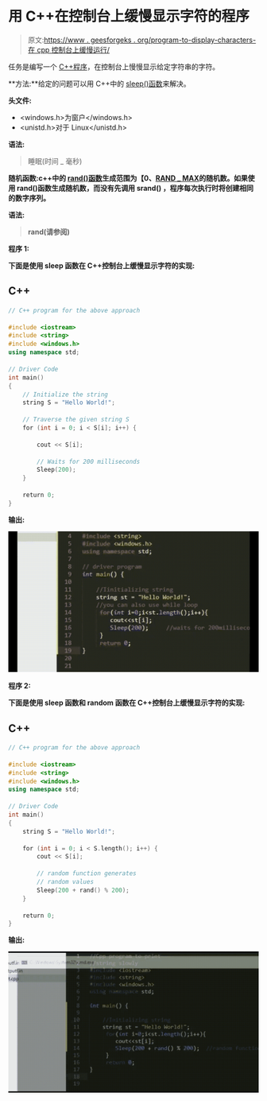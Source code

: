 # 用 C++在控制台上缓慢显示字符的程序

> 原文:[https://www . geesforgeks . org/program-to-display-characters-在 cpp 控制台上缓慢运行/](https://www.geeksforgeeks.org/program-to-display-characters-slowly-on-the-console-in-cpp/)

任务是编写一个 [C++程序](https://www.geeksforgeeks.org/c-plus-plus/)，在控制台上慢慢显示给定字符串的字符。

**方法:**给定的问题可以用 C++中的 [sleep()函数](https://www.geeksforgeeks.org/sleep-command-in-linux-with-examples/)来解决。

**头文件:**

*   <windows.h>为窗户</windows.h>
*   <unistd.h>对于 Linux</unistd.h>

**语法:**

> 睡眠(时间 _ 毫秒)

**随机函数:**c++中的 [rand()函数](https://www.geeksforgeeks.org/rand-and-srand-in-ccpp/)生成范围为**【0、**[**RAND _ MAX**](https://www.geeksforgeeks.org/generating-random-number-range-c/)**的随机数。如果使用 **rand()函数**生成随机数，而没有先调用 **srand()** ，程序每次执行时将创建相同的数字序列。**

****语法:****

> **rand(请参阅)**

****程序 1:****

**下面是使用 sleep 函数在 C++控制台上缓慢显示字符的实现:**

## **C++**

```cpp
// C++ program for the above approach

#include <iostream>
#include <string>
#include <windows.h>
using namespace std;

// Driver Code
int main()
{
    // Initialize the string
    string S = "Hello World!";

    // Traverse the given string S
    for (int i = 0; i < S[i]; i++) {

        cout << S[i];

        // Waits for 200 milliseconds
        Sleep(200);
    }

    return 0;
}
```

****输出:****

**[![](img/28566efe70b1bacf9b281fb15bdffbac.png)](https://media.geeksforgeeks.org/wp-content/uploads/20210303234708/op.gif)**

****程序 2:****

**下面是使用 sleep 函数和 random 函数在 C++控制台上缓慢显示字符的实现:**

## **C++**

```cpp
// C++ program for the above approach

#include <iostream>
#include <string>
#include <windows.h>
using namespace std;

// Driver Code
int main()
{
    string S = "Hello World!";

    for (int i = 0; i < S.length(); i++) {
        cout << S[i];

        // random function generates
        // random values
        Sleep(200 + rand() % 200);
    }

    return 0;
}
```

****输出:****

**[![](img/99a742205f5c469222eaf31418c7e412.png)](https://media.geeksforgeeks.org/wp-content/uploads/20210303235933/op2.gif)**